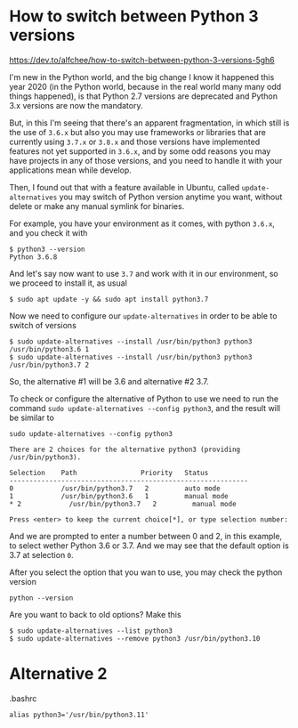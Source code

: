 # How to switch between Python 3 versions
https://dev.to/alfchee/how-to-switch-between-python-3-versions-5gh6

I'm new in the Python world, and the big change I know it happened this year 2020 (in the Python world, because in the real world many many odd things happened), is that Python 2.7 versions are deprecated and Python 3.x versions are now the mandatory.

But, in this I'm seeing that there's an apparent fragmentation, in which still is the use of `3.6.x` but also you may use frameworks or libraries that are currently using `3.7.x` or `3.8.x` and those versions have implemented features not yet supported in `3.6.x`, and by some odd reasons you may have projects in any of those versions, and you need to handle it with your applications mean while develop.

Then, I found out that with a feature available in Ubuntu, called `update-alternatives` you may switch of Python version anytime you want, without delete or make any manual symlink for binaries.

For example, you have your environment as it comes, with python `3.6.x`, and you check it with

    $ python3 --version
    Python 3.6.8

And let's say now want to use `3.7` and work with it in our environment, so we proceed to install it, as usual

    $ sudo apt update -y && sudo apt install python3.7

Now we need to configure our `update-alternatives` in order to be able to switch of versions

    $ sudo update-alternatives --install /usr/bin/python3 python3 /usr/bin/python3.6 1
    $ sudo update-alternatives --install /usr/bin/python3 python3 /usr/bin/python3.7 2

So, the alternative #1 will be 3.6 and alternative #2 3.7.

To check or configure the alternative of Python to use we need to run the command `sudo update-alternatives --config python3`, and the result will be similar to

    sudo update-alternatives --config python3

    There are 2 choices for the alternative python3 (providing /usr/bin/python3).

    Selection    Path                Priority   Status
    ------------------------------------------------------------
    0            /usr/bin/python3.7   2         auto mode
    1            /usr/bin/python3.6   1         manual mode
    * 2            /usr/bin/python3.7   2         manual mode

    Press <enter> to keep the current choice[*], or type selection number: 

And we are prompted to enter a number between 0 and 2, in this example, to select wether Python 3.6 or 3.7. And we may see that the default option is 3.7 at selection `0`.

After you select the option that you wan to use, you may check the python version

    python --version

Are you want to back to old options? Make this

    $ sudo update-alternatives --list python3
    $ sudo update-alternatives --remove python3 /usr/bin/python3.10


# Alternative 2

.bashrc

    alias python3='/usr/bin/python3.11'